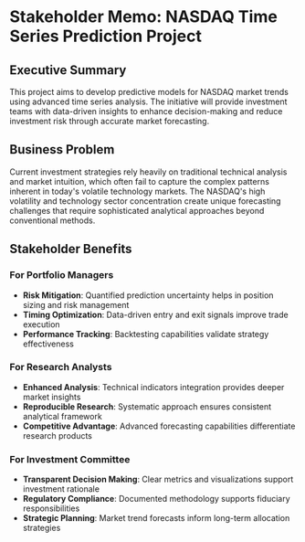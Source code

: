 # Stakeholder Memo: NASDAQ Time Series Prediction Project

## Executive Summary

This project aims to develop predictive models for NASDAQ market trends using advanced time series analysis. The initiative will provide investment teams with data-driven insights to enhance decision-making and reduce investment risk through accurate market forecasting.

## Business Problem

Current investment strategies rely heavily on traditional technical analysis and market intuition, which often fail to capture the complex patterns inherent in today's volatile technology markets. The NASDAQ's high volatility and technology sector concentration create unique forecasting challenges that require sophisticated analytical approaches beyond conventional methods.

## Stakeholder Benefits

### For Portfolio Managers
- **Risk Mitigation**: Quantified prediction uncertainty helps in position sizing and risk management
- **Timing Optimization**: Data-driven entry and exit signals improve trade execution
- **Performance Tracking**: Backtesting capabilities validate strategy effectiveness

### For Research Analysts
- **Enhanced Analysis**: Technical indicators integration provides deeper market insights
- **Reproducible Research**: Systematic approach ensures consistent analytical framework
- **Competitive Advantage**: Advanced forecasting capabilities differentiate research products

### For Investment Committee
- **Transparent Decision Making**: Clear metrics and visualizations support investment rationale
- **Regulatory Compliance**: Documented methodology supports fiduciary responsibilities
- **Strategic Planning**: Market trend forecasts inform long-term allocation strategies

